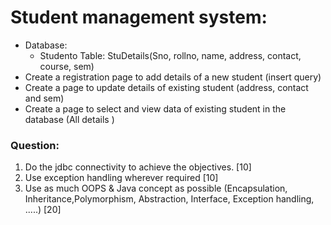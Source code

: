# Student management system: 

- Database: 
    -   Studento Table: StuDetails(Sno, rollno, name, address, contact, course, sem)
-   Create a registration page to add details of a new student (insert query) 
-   Create a page to update details of existing student (address, contact and sem)
-   Create a page to select and view data of existing student in the database (All details )



### Question:

1. Do the jdbc connectivity to achieve the objectives. [10]
2. Use exception handling wherever required [10]
3. Use as much OOPS & Java concept as possible (Encapsulation, Inheritance,Polymorphism, Abstraction, Interface, Exception handling, .....) [20]